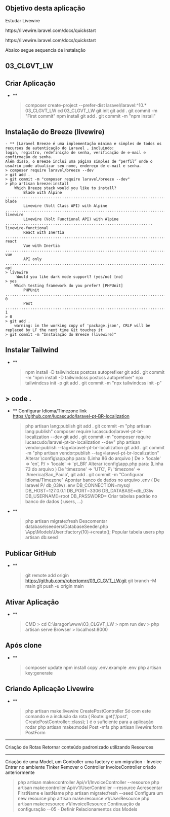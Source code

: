 ## Objetivo desta aplicação
<p> Estudar Livewire</p>
<p> https://livewire.laravel.com/docs/quickstart </p>
<p> https://livewire.laravel.com/docs/quickstart </p>
<p> Abaixo segue sequencia de instalação</p>

## 03_CLGVT_LW

## Criar Aplicação 
- **
	> composer create-project --prefer-dist laravel/laravel:^10.* 03_CLGVT_LW
	> cd 03_CLGVT_LW
	> git init
	> git add .
	> git commit -m "First commit" 
	> npm install
	> git add .
	> git commit -m "npm install" 
## Instalação do Breeze (livewire)
	- ** [Laravel Breeze é uma implementação mínima e simples de todos os recursos de autenticação do Laravel , incluindo:
	login, registro, redefinição de senha, verificação de e-mail e confirmação de senha. 
	Além disso, o Breeze inclui uma página simples de “perfil” onde o usuário pode atualizar seu nome, endereço de e-mail e senha.
	> composer require laravel/breeze --dev
	> git add .
	> git commit -m "composer require laravel/breeze --dev" 
	> php artisan breeze:install
		Which Breeze stack would you like to install?
			Blade with Alpine ........................................................................................................ blade
			Livewire (Volt Class API) with Alpine ................................................................................. livewire
			Livewire (Volt Functional API) with Alpine ................................................................. livewire-functional
			React with Inertia ....................................................................................................... react
			Vue with Inertia ........................................................................................................... vue
			API only ................................................................................................................... api
	> livewire
		 Would you like dark mode support? (yes/no) [no]
	> yes
		Which testing framework do you prefer? [PHPUnit]
			PHPUnit ...................................................................................................................... 0
			Pest ......................................................................................................................... 1
	> 0
	> git add .
		warning: in the working copy of 'package.json', CRLF will be replaced by LF the next time Git touches it
	> git commit -m "Instalação do Breeze (livewire)" 
## Instalar Tailwind
- ** 
	> npm install -D tailwindcss postcss autoprefixer
	> git add .
	> git commit -m "npm install -D tailwindcss postcss autoprefixer" 
	> npx tailwindcss init -p
	> git add .
	> git commit -m "npx tailwindcss init -p" 
## > code .
- **
	Configurar Idioma/Timezone
		link
			https://github.com/lucascudo/laravel-pt-BR-localization
    > php artisan lang:publish
	> git add .
	> git commit -m "php artisan lang:publish" 
	> composer require lucascudo/laravel-pt-br-localization --dev
	> git add .
	> git commit -m "composer require lucascudo/laravel-pt-br-localization --dev" 
	> php artisan vendor:publish --tag=laravel-pt-br-localization
	> git add .
	> git commit -m "php artisan vendor:publish --tag=laravel-pt-br-localization" 
		Alterar \config\app.php para: (Linha 86 do arquivo )
			De > 'locale' => 'en',
			P/ > 'locale' => 'pt_BR'
		Alterar \config\app.php para: (Linha 73 do arquivo )
			De 'timezone' => 'UTC',
			P\ 'timezone' => 'America/Sao_Paulo',
	> git add .
	> git commit -m "Configurar Idioma/Timezone" 
	Apontar banco de dados no arquivo .env ( De laravel P/ db_03lw)
		.env
		DB_CONNECTION=mysql
		DB_HOST=127.0.0.1
		DB_PORT=3306
		DB_DATABASE=db_03lw
		DB_USERNAME=root
		DB_PASSWORD=
	Criar tabelas padrão no banco de dados ( users, ...)
- **    
	> php artisan migrate:fresh
	Descomentar database\seeders\DatabaseSeeder.php
	 	\App\Models\User::factory(10)->create();
	Popular tabela users
	> php artisan db:seed
## Publicar GitHub
- **
	> git remote add origin https://github.com/robertomrr/03_CLGVT_LW.git
	> git branch -M main
	> git push -u origin main
## Ativar Aplicação
- **
	> CMD 
		> cd C:\laragon\www\03_CLGVT_LW
		> npm run dev
		> php artisan serve
	> Browser
		> localhost:8000
## Após clone
- **
	> composer update
	> npm install
	> copy .env.example .env
	> php artisan key:generate
## Criando Aplicação Livewire
- **
	> php artisan make:livewire CreatePostController
		Só com este comando e a inclusão da rota ( Route::get('/post', CreatePostController::class); ) é o suficiente para a aplicação rodar
	> php artisan make:model Post -mfs
	> php artisan livewire:form PostForm
_____________________________________________________________________________
Criação de Rotas
Retornar conteúdo padronizado utilizando Resources
_____________________________________________________________________________
Criação de uma Model, um Controller uma factory e um migration - Invoice
Entrar no ambiente Tinker
Remover o Controller InvoiceController criado anteriormente
> php artisan make:controller Api/v1/InvoiceController --resource
> php artisan make:controller Api/v1/UserController --resource
Acrescentar FirstName e lastName
> php artisan migrate:fresh --seed
Configura um new resource
> php artisan make:resource v1/UserResource
> php artisan make:resource v1/InvoiceResource
Continuação da configuração  --05 - Definir Relacionamentos dos Models